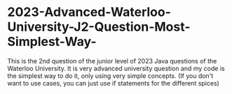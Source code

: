 # 2023-Advanced-Waterloo-University-J2-Question-Most-Simplest-Way-
This is the 2nd question of the junior level of 2023 Java questions of the Waterloo University. It is very advanced university question and my code is the simplest way to do it, only using very simple concepts. (If you don't want to use cases, you can just use if statements for the different spices) 
